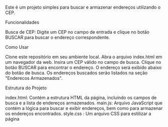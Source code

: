 Este é um projeto simples para buscar e armazenar endereços utilizando o CEP.

Funcionalidades

Busca de CEP: Digite um CEP no campo de entrada e clique no botão BUSCAR para buscar o endereço correspondente.

Como Usar

Clone este repositório em seu ambiente local.
Abra o arquivo index.html em um navegador da web.
Insira um CEP válido no campo de busca.
Clique no botão BUSCAR para encontrar o endereço.
O endereço será exibido abaixo do botão de busca.
Os endereços buscados serão listados na seção "Enderecos Armazenados".

Estrutura do Projeto

index.html: Contém a estrutura HTML da página, incluindo os campos de busca e a lista de endereços armazenados.
main.js: Arquivo JavaScript que contém a lógica para buscar e exibir endereços, bem como para armazenar os endereços encontrados.
style.css : Um arquivo CSS para estilizar a página
